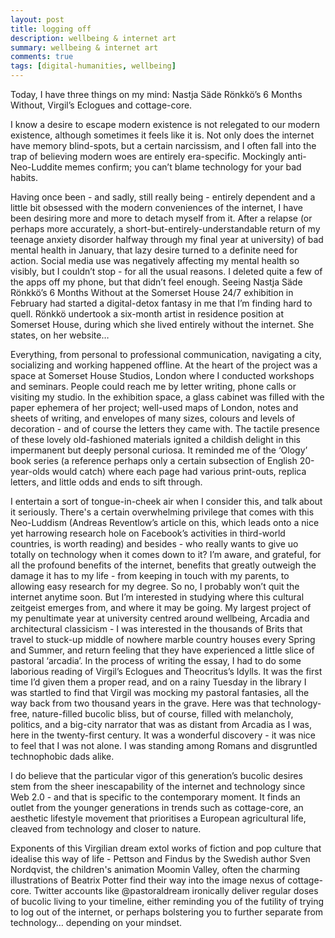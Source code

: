 ```yaml
---
layout: post
title: logging off
description: wellbeing & internet art
summary: wellbeing & internet art
comments: true
tags: [digital-humanities, wellbeing]
---
```


Today, I have three things on my mind: Nastja Säde Rönkkö’s 6 Months Without, Virgil’s Eclogues and cottage-core.

I know a desire to escape modern existence is not relegated to our modern existence, although sometimes it feels like it is. Not only does the internet have memory blind-spots, but a certain narcissism, and I often fall into the trap of believing modern woes are entirely era-specific. Mockingly anti-Neo-Luddite memes confirm; you can’t blame technology for your bad habits.

Having once been - and sadly, still really being - entirely dependent and a little bit obsessed with the modern conveniences of the internet, I have been desiring more and more to detach myself from it. After a relapse (or perhaps more accurately, a short-but-entirely-understandable return of my teenage anxiety disorder halfway through my final year at university) of bad mental health in January, that lazy desire turned to a definite need for action. Social media use was negatively affecting my mental health so visibly, but I couldn’t stop - for all the usual reasons. I deleted quite a few of the apps off my phone, but that didn’t feel enough. Seeing Nastja Säde Rönkkö’s 6 Months Without at the Somerset House 24/7 exhibition in February had started a digital-detox fantasy in me that I’m finding hard to quell. Rönkkö undertook a six-month artist in residence position at Somerset House, during which she lived entirely without the internet. She states, on her website…

Everything, from personal to professional communication, navigating a city, socializing and working happened offline. At the heart of the project was a space at Somerset House Studios, London where I conducted workshops and seminars. People could reach me by letter writing, phone calls or visiting my studio.
In the exhibition space, a glass cabinet was filled with the paper ephemera of her project; well-used maps of London, notes and sheets of writing, and envelopes of many sizes, colours and levels of decoration - and of course the letters they came with. The tactile presence of these lovely old-fashioned materials ignited a childish delight in this impermanent but deeply personal curiosa. It reminded me of the ‘Ology’ book series (a reference perhaps only a certain subsection of English 20-year-olds would catch) where each page had various print-outs, replica letters, and little odds and ends to sift through.

I entertain a sort of tongue-in-cheek air when I consider this, and talk about it seriously. There's a certain overwhelming privilege that comes with this Neo-Luddism (Andreas Reventlow’s article on this, which leads onto a nice yet harrowing research hole on Facebook’s activities in third-world countries, is worth reading) and besides - who really wants to give uo totally on technology when it comes down to it? I’m aware, and grateful, for all the profound benefits of the internet, benefits that greatly outweigh the damage it has to my life - from keeping in touch with my parents, to allowing easy research for my degree. So no, I probably won’t quit the internet anytime soon. But I’m interested in studying where this cultural zeitgeist emerges from, and where it may be going. My largest project of my penultimate year at university centred around wellbeing, Arcadia and architectural classicism - I was interested in the thousands of Brits that travel to stuck-up middle of nowhere marble country houses every Spring and Summer, and return feeling that they have experienced a little slice of pastoral ‘arcadia’. In the process of writing the essay, I had to do some laborious reading of Virgil’s Eclogues and Theocritus’s Idylls. It was the first time I’d given them a proper read, and on a rainy Tuesday in the library I was startled to find that Virgil was mocking my pastoral fantasies, all the way back from two thousand years in the grave. Here was that technology-free, nature-filled bucolic bliss, but of course, filled with melancholy, politics, and a big-city narrator that was as distant from Arcadia as I was, here in the twenty-first century. It was a wonderful discovery - it was nice to feel that I was not alone. I was standing among Romans and disgruntled technophobic dads alike. 

I do believe that the particular vigor of this generation’s bucolic desires stem from the sheer inescapability of the internet and technology since Web 2.0 - and that is specific to the contemporary moment. It finds an outlet from the younger generations in trends such as cottage-core, an aesthetic lifestyle movement that prioritises a European agricultural life, cleaved from technology and closer to nature. 

Exponents of this Virgilian dream extol works of fiction and pop culture that idealise this way of life - Pettson and Findus by the Swedish author Sven Nordqvist, the children's animation Moomin Valley, often the charming illustrations of Beatrix Potter find their way into the image nexus of cottage-core. Twitter accounts like @pastoraldream ironically deliver regular doses of bucolic living to your timeline, either reminding you of the futility of trying to log out of the internet, or perhaps bolstering you to further separate from technology… depending on your mindset. 